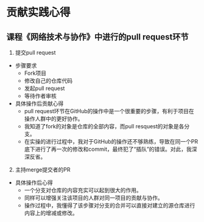 # **贡献实践心得**
## 课程《网络技术与协作》中进行的pull request环节
1. 提交pull request
* 步骤要求
  * Fork项目
  * 修改自己的仓库代码
  * 发起pull request
  * 等待作者审核
* 具体操作后贡献心得
  * pull request环节在GitHub的操作中是一个很重要的步骤，有利于项目在操作人群中的更好协作。
  * 我知道了fork的对象是仓库的全部内容，而pull resquest的对象是各分支。
  * 在实操的进行过程中，我对于GitHub的操作还不够熟练，导致在同一个PR底下进行了再一次的修改和commit，最终犯了“插队”的错误。对此，我深深反省。
2. 主持merge提交者的PR
* 具体操作后心得
  * 一个分支对仓库的内容充实可以起到很大的作用。
  * 同样可以增强关注该项目的人群对同一项目的贡献与协作。
  * 操作过程中，我懂得了该步骤对分支的合并可以直接对建立的源仓库进行内容上的增减或修改。
